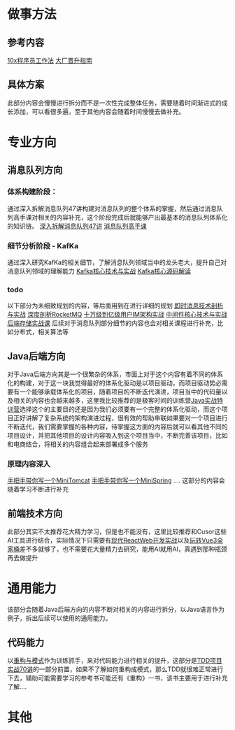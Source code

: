 # 做事方法
## 参考内容
[10x程序员工作法](https://time.geekbang.org/column/intro/100022301?utm_campaign=geektime_search&utm_content=geektime_search&utm_medium=geektime_search&utm_source=geektime_search&utm_term=geektime_search&tab=catalog)
[大厂晋升指南](https://time.geekbang.org/column/intro/100064501?utm_campaign=geektime_search&utm_content=geektime_search&utm_medium=geektime_search&utm_source=geektime_search&utm_term=geektime_search&tab=catalog)
## 具体方案
此部分内容会慢慢进行拆分而不是一次性完成整体任务，需要随着时间渐进式的成长添加，可以看很多遍，至于其他内容会随着时间慢慢去做补充。
# 专业方向

## 消息队列方向

### 体系构建阶段：
通过深入拆解消息队列47讲构建对消息队列的整个体系的掌握，然后通过消息队列高手课对相关的内容补充，这个阶段完成后就能够产出最基本的消息队列体系化的知识链。
[深入拆解消息队列47讲](https://time.geekbang.org/column/intro/100552001?utm_campaign=geektime_search&utm_content=geektime_search&utm_medium=geektime_search&utm_source=geektime_search&utm_term=geektime_search)
[消息队列高手课](https://time.geekbang.org/column/intro/100032301?utm_campaign=geektime_search&utm_content=geektime_search&utm_medium=geektime_search&utm_source=geektime_search&utm_term=geektime_search&tab=catalog)
### 细节分析阶段 - KafKa
通过深入研究KafKa的相关细节，了解消息队列领域当中的龙头老大，提升自己对消息队列领域的理解能力
[Kafka核心技术与实战](https://time.geekbang.org/column/intro/100029201?utm_campaign=geektime_search&utm_content=geektime_search&utm_medium=geektime_search&utm_source=geektime_search&utm_term=geektime_search&tab=catalog)
[Kafka核心源码解读](https://time.geekbang.org/column/intro/100050101?utm_campaign=geektime_search&utm_content=geektime_search&utm_medium=geektime_search&utm_source=geektime_search&utm_term=geektime_search&tab=catalog)
### todo
以下部分为未细致规划的内容，等后面用到在进行详细的规划
[即时消息技术剖析与实战](https://time.geekbang.org/column/intro/100034901?utm_campaign=geektime_search&utm_content=geektime_search&utm_medium=geektime_search&utm_source=geektime_search&utm_term=geektime_search&tab=catalog)
[深度剖析RocketMQ](https://time.geekbang.org/opencourse/videointro/100546401?utm_campaign=geektime_search&utm_content=geektime_search&utm_medium=geektime_search&utm_source=geektime_search&utm_term=geektime_search)
[十万级到亿级用户IM架构实战](https://time.geekbang.org/course/intro/100826301?utm_campaign=geektime_search&utm_content=geektime_search&utm_medium=geektime_search&utm_source=geektime_search&utm_term=geektime_search&tab=catalog)
[中间件核心技术与实战](https://time.geekbang.org/column/intro/100114001?utm_campaign=geektime_search&utm_content=geektime_search&utm_medium=geektime_search&utm_source=geektime_search&utm_term=geektime_search&tab=catalog)
[后端存储实战课](https://time.geekbang.org/column/intro/100046801?utm_campaign=geektime_search&utm_content=geektime_search&utm_medium=geektime_search&utm_source=geektime_search&utm_term=geektime_search&tab=catalog)
后续对于消息队列部分细节的内容也会对相关课程进行补充，比如分布式，相关算法等
## Java后端方向
对于Java后端方向其是一个很繁杂的体系，市面上对于这个内容有着不同的体系化的构建，对于这一块我觉得最好的体系化驱动是以项目驱动，而项目驱动势必需要有一个能够承载体系化的项目，随着项目的不断迭代演进，项目当中的代码量以及相关的内容也会越来越多，这里我比较推荐的是极客时间的训练营[Java实战特训营](https://u.geekbang.org/subject/java5th/1003093?utm_source=geektime_search&utm_medium=geektime_search&utm_term=geektime_search&utm_campaign=geektime_search&utm_content=geektime_search)选择这个的主要目的还是因为我们必须要有一个完整的体系化驱动，而这个项目正好讲解了复杂系统的架构演进过程，很有效的帮助串联如果要对一个项目进行不断迭代，我们需要掌握的各种内容，待掌握这方面的内容后就可以看其他不同的项目设计，并把其他项目的设计内容吸入到这个项目当中，不断完善该项目，比如和电商结合，将相关的内容组合起来部署成多个服务
### 原理内容深入
[手把手带你写一个MiniTomcat](https://time.geekbang.org/column/intro/100636401?utm_campaign=geektime_search&utm_content=geektime_search&utm_medium=geektime_search&utm_source=geektime_search&utm_term=geektime_search&tab=catalog)
[手把手带你写一个MiniSpring](https://time.geekbang.org/column/intro/100536701?utm_campaign=geektime_search&utm_content=geektime_search&utm_medium=geektime_search&utm_source=geektime_search&utm_term=geektime_search&tab=catalog)
.... 这部分的内容会随着学习不断进行补充
## 前端技术方向 
此部分其实不太推荐花大精力学习，但是也不能没有，这里比较推荐和Cusor这些AI工具进行结合，实际情况下只需要有[现代ReactWeb开发实战](https://time.geekbang.org/column/intro/100119601?utm_campaign=geektime_search&utm_content=geektime_search&utm_medium=geektime_search&utm_source=geektime_search&utm_term=geektime_search&tab=catalog)以及[玩转Vue3全家桶](https://time.geekbang.org/column/intro/100094401?utm_campaign=geektime_search&utm_content=geektime_search&utm_medium=geektime_search&utm_source=geektime_search&utm_term=geektime_search&tab=catalog)差不多就够了，也不需要花大量精力去研究，能用AI就用AI，真遇到那种瓶颈再去做提升
# 通用能力
该部分会随着Java后端方向的内容不断对相关的内容进行拆分，以Java语言作为例子，拆出后续可以使用的通用能力。
## 代码能力

以[重构与模式](https://book.douban.com/subject/20393327/)作为训练抓手，来对代码能力进行相关的提升，这部分是[TDD项目实战70讲](https://time.geekbang.org/column/article/496700)的一部分前置，如果不了解如何重构成模式，那么TDD就很难正常进行下去，辅助可能需要学习的参考书可能还有《重构》一书，该书主要用于进行补充了解....

# 其他

